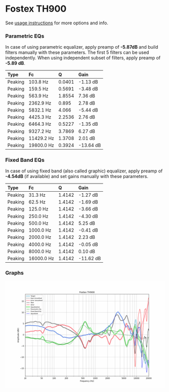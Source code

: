 # Fostex TH900
See [usage instructions](https://github.com/jaakkopasanen/AutoEq#usage) for more options and info.

### Parametric EQs
In case of using parametric equalizer, apply preamp of **-5.87dB** and build filters manually
with these parameters. The first 5 filters can be used independently.
When using independent subset of filters, apply preamp of **-5.89 dB**.

| Type    | Fc         |      Q | Gain      |
|:--------|:-----------|:-------|:----------|
| Peaking | 103.8 Hz   | 0.0401 | -1.13 dB  |
| Peaking | 159.5 Hz   | 0.5691 | -3.48 dB  |
| Peaking | 563.9 Hz   | 1.8554 | 7.36 dB   |
| Peaking | 2362.9 Hz  | 0.895  | 2.78 dB   |
| Peaking | 5832.1 Hz  | 4.066  | -5.44 dB  |
| Peaking | 4425.3 Hz  | 2.2536 | 2.76 dB   |
| Peaking | 6464.3 Hz  | 0.5227 | -1.35 dB  |
| Peaking | 9327.2 Hz  | 3.7869 | 6.27 dB   |
| Peaking | 11429.2 Hz | 1.3708 | 2.01 dB   |
| Peaking | 19800.0 Hz | 0.3924 | -13.64 dB |

### Fixed Band EQs
In case of using fixed band (also called graphic) equalizer, apply preamp of **-4.54dB**
(if available) and set gains manually with these parameters.

| Type    | Fc         |      Q | Gain      |
|:--------|:-----------|:-------|:----------|
| Peaking | 31.3 Hz    | 1.4142 | -1.27 dB  |
| Peaking | 62.5 Hz    | 1.4142 | -1.69 dB  |
| Peaking | 125.0 Hz   | 1.4142 | -3.66 dB  |
| Peaking | 250.0 Hz   | 1.4142 | -4.30 dB  |
| Peaking | 500.0 Hz   | 1.4142 | 5.25 dB   |
| Peaking | 1000.0 Hz  | 1.4142 | -0.41 dB  |
| Peaking | 2000.0 Hz  | 1.4142 | 2.23 dB   |
| Peaking | 4000.0 Hz  | 1.4142 | -0.05 dB  |
| Peaking | 8000.0 Hz  | 1.4142 | 0.10 dB   |
| Peaking | 16000.0 Hz | 1.4142 | -11.62 dB |

### Graphs
![](./Fostex%20TH900.png)